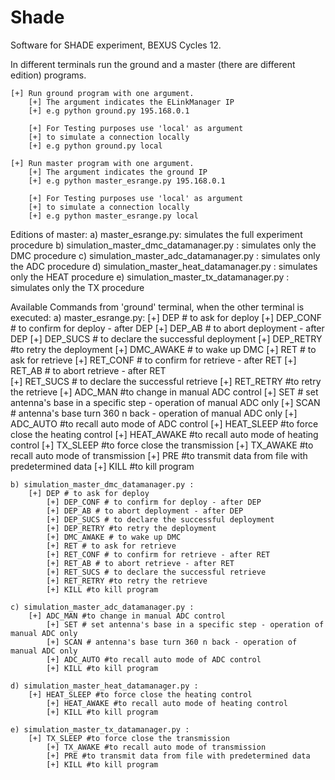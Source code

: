 # Shade
Software for SHADE experiment, BEXUS Cycles 12.

In different terminals run the ground and a master (there are different edition) programs.

	[+] Run ground program with one argument.
        [+] The argument indicates the ELinkManager IP
        [+] e.g python ground.py 195.168.0.1

        [+] For Testing purposes use 'local' as argument
        [+] to simulate a connection locally
        [+] e.g python ground.py local

	[+] Run master program with one argument.
        [+] The argument indicates the ground IP
        [+] e.g python master_esrange.py 195.168.0.1

        [+] For Testing purposes use 'local' as argument
        [+] to simulate a connection locally
        [+] e.g python master_esrange.py local

Editions of master:
	a) master_esrange.py: 
		simulates the full experiment procedure
	b) simulation_master_dmc_datamanager.py : 
		simulates only the DMC procedure
	c) simulation_master_adc_datamanager.py : 
		simulates only the ADC procedure
	d) simulation_master_heat_datamanager.py : 
		simulates only the HEAT procedure
	e) simulation_master_tx_datamanager.py : 
		simulates only the TX procedure

Available Commands from 'ground' terminal, when the other terminal is executed:
	a) master_esrange.py:
	    [+] DEP # to ask for deploy
            [+] DEP_CONF # to confirm for deploy - after DEP
            [+] DEP_AB # to abort deployment - after DEP
            [+] DEP_SUCS # to declare the successful deployment
            [+] DEP_RETRY #to retry the deployment
            [+] DMC_AWAKE # to wake up DMC
            [+] RET # to ask for retrieve
            [+] RET_CONF # to confirm for retrieve - after RET
            [+] RET_AB # to abort retrieve - after RET            
            [+] RET_SUCS # to declare the successful retrieve
            [+] RET_RETRY #to retry the retrieve
            [+] ADC_MAN #to change in manual ADC control
            [+] SET # set antenna's base in a specific step - operation of manual ADC only
            [+] SCAN # antenna's base turn 360 n back - operation of manual ADC only
            [+] ADC_AUTO #to recall auto mode of ADC control
            [+] HEAT_SLEEP #to force close the heating control
            [+] HEAT_AWAKE #to recall auto mode of heating control
	    [+] TX_SLEEP #to force close the transmission
            [+] TX_AWAKE #to recall auto mode of transmission
            [+] PRE #to transmit data from file with predetermined data
            [+] KILL #to kill program 
            
	b) simulation_master_dmc_datamanager.py :
	    [+] DEP # to ask for deploy
            [+] DEP_CONF # to confirm for deploy - after DEP
            [+] DEP_AB # to abort deployment - after DEP
            [+] DEP_SUCS # to declare the successful deployment
            [+] DEP_RETRY #to retry the deployment
            [+] DMC_AWAKE # to wake up DMC
            [+] RET # to ask for retrieve
            [+] RET_CONF # to confirm for retrieve - after RET
            [+] RET_AB # to abort retrieve - after RET            
            [+] RET_SUCS # to declare the successful retrieve
            [+] RET_RETRY #to retry the retrieve
            [+] KILL #to kill program 

	c) simulation_master_adc_datamanager.py : 
	    [+] ADC_MAN #to change in manual ADC control
            [+] SET # set antenna's base in a specific step - operation of manual ADC only
            [+] SCAN # antenna's base turn 360 n back - operation of manual ADC only
            [+] ADC_AUTO #to recall auto mode of ADC control
            [+] KILL #to kill program 
           
	d) simulation_master_heat_datamanager.py : 
	    [+] HEAT_SLEEP #to force close the heating control
            [+] HEAT_AWAKE #to recall auto mode of heating control
            [+] KILL #to kill program 

	e) simulation_master_tx_datamanager.py : 
	    [+] TX_SLEEP #to force close the transmission
            [+] TX_AWAKE #to recall auto mode of transmission
            [+] PRE #to transmit data from file with predetermined data
            [+] KILL #to kill program 
            
            

            
